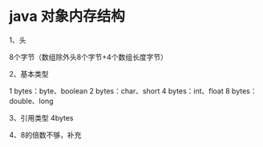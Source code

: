 java 对象内存结构
====

1、头

  8个字节（数组除外头8个字节+4个数组长度字节）

2、基本类型

  1 bytes：byte、boolean
  2 bytes：char、short
  4 bytes：int、float
  8 bytes：double、long
  
3、引用类型 4bytes

4、8的倍数不够，补充
